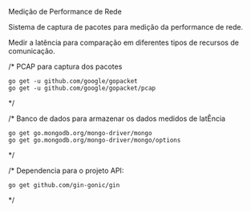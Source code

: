 Medição de Performance de Rede

Sistema de captura de pacotes para medição da performance de rede.

Medir a latência para comparação em diferentes tipos de recursos de comunicação.

/*
PCAP para captura dos pacotes

	go get -u github.com/google/gopacket
	go get -u github.com/google/gopacket/pcap



*/

/*
Banco de dados para armazenar os dados medidos de latÊncia

    go get go.mongodb.org/mongo-driver/mongo
    go get go.mongodb.org/mongo-driver/mongo/options


*/


/*
Dependencia para o projeto API:

    go get github.com/gin-gonic/gin


*/